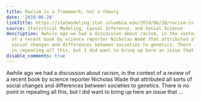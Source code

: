 ```yaml
---
title: Racism is a framework, not a theory
date: '2019-06-28'
linkTitle: https://statmodeling.stat.columbia.edu/2019/06/28/racism-is-a-framework-not-a-theory/
source: Statistical Modeling, Causal Inference, and Social Science
description: Awhile ago we had a discussion about racism, in the context of a review
  of a recent book by science reporter Nicholas Wade that attributed all sorts of
  social changes and differences between societies to genetics. There is no point
  in repeating all this, but I did want to bring up here an issue that ...
disable_comments: true
---
```

Awhile ago we had a discussion about racism, in the context of a review of a recent book by science reporter Nicholas Wade that attributed all sorts of social changes and differences between societies to genetics. There is no point in repeating all this, but I did want to bring up here an issue that ...